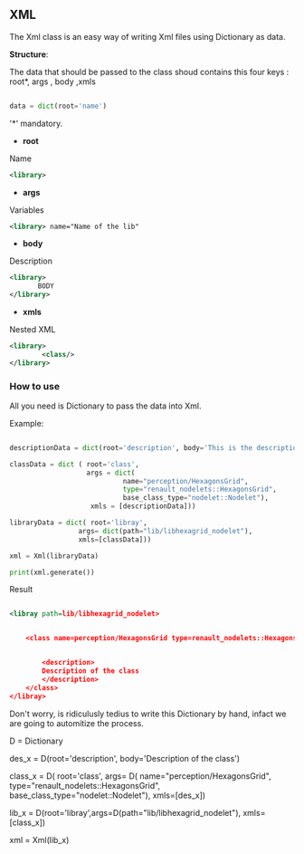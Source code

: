
## XML

The Xml class is an easy way of writing Xml files using
Dictionary as data.

**Structure**:

The data that should be passed to the class shoud contains this four
keys : root*, args , body ,xmls

```python

data = dict(root='name')

```

'*' mandatory.

  - **root**  

Name
```xml
<library>
```

  - **args**

Variables
```xml
<library> name="Name of the lib"
```

  - **body**

Description
```xml
<library>
       BODY
</library>
```

  - **xmls**

Nested XML

```xml
<library>
        <class/>
</library>
```

### How to use

All you need is Dictionary to pass the data into Xml.

Example:

```python

descriptionData = dict(root='description', body='This is the description.')

classData = dict ( root='class',
                   args = dict(
                            name="perception/HexagonsGrid",
                            type="renault_nodelets::HexagonsGrid",
                            base_class_type="nodelet::Nodelet"),
                    xmls = [descriptionData]))

libraryData = dict( root='libray',
                 args= dict(path="lib/libhexagrid_nodelet"),
                 xmls=[classData]))

xml = Xml(libraryData)

print(xml.generate())

```
Result

```xml

<libray path=lib/libhexagrid_nodelet>


	<class name=perception/HexagonsGrid type=renault_nodelets::HexagonsGrid base_class_type=nodelet::Nodelet>


		<description>
		Description of the class
		</description>
	</class>
</libray>

```

Don't worry, is ridiculusly tedius to write this Dictionary by hand,
infact we are going to automitize the process.  


D = Dictionary

des_x = D(root='description', body='Description of the class')

class_x = D(    root='class',
                args= D(
                  name="perception/HexagonsGrid",
                  type="renault_nodelets::HexagonsGrid",
                  base_class_type="nodelet::Nodelet"),
                xmls=[des_x])

lib_x = D(root='libray',args=D(path="lib/libhexagrid_nodelet"), xmls=[class_x])

xml = Xml(lib_x)
